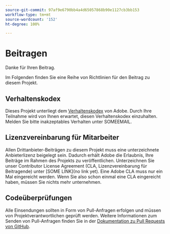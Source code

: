 ```yaml
---
source-git-commit: 97af9e6790bb4a4d65057868b90e1127cb3bb153
workflow-type: tm+mt
source-wordcount: '152'
ht-degree: 100%

---
```

# Beitragen

Danke für Ihren Beitrag.

Im Folgenden finden Sie eine Reihe von Richtlinien für den Beitrag zu diesem Projekt.

## Verhaltenskodex

Dieses Projekt unterliegt dem [Verhaltenskodex](https://git.corp.adobe.com/OpenSourceAdvisoryBoard/starter-repo/blob/master/code-of-conduct.md) von Adobe. Durch Ihre Teilnahme wird von Ihnen erwartet, diesen Verhaltenskodex einzuhalten. Melden Sie bitte inakzeptables Verhalten unter SOMEEMAIL.

## Lizenzvereinbarung für Mitarbeiter

Allen Drittanbieter-Beiträgen zu diesem Projekt muss eine unterzeichnete Anbieterlizenz beigelegt sein. Dadurch erhält Adobe die Erlaubnis, Ihre Beiträge im Rahmen des Projekts zu veröffentlichen. Unterzeichnen Sie unser Contributor License Agreement (CLA, Lizenzvereinbarung für Beitragende) unter [SOME LINK](no link yet). Eine Adobe CLA muss nur ein Mal eingereicht werden. Wenn Sie also schon einmal eine CLA eingereicht haben, müssen Sie nichts mehr unternehmen.

## Codeüberprüfungen

Alle Einsendungen sollten in Form von Pull-Anfragen erfolgen und müssen von Projektverantwortlichen geprüft werden. Weitere Informationen zum Senden von Pull-Anfragen finden Sie in der [Dokumentation zu Pull Requests von GitHub](https://help.github.com/de/github/collaborating-with-issues-and-pull-requests/about-pull-requests).
